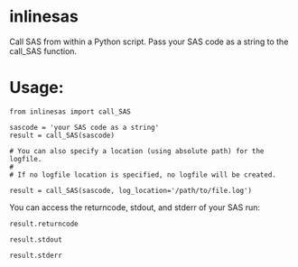 # inlinesas #

Call SAS from within a Python script. Pass your SAS code as a string to the call_SAS function. 

Usage:
=======================================

    from inlinesas import call_SAS

    sascode = 'your SAS code as a string'
    result = call_SAS(sascode)

    # You can also specify a location (using absolute path) for the logfile.
    #
    # If no logfile location is specified, no logfile will be created.

    result = call_SAS(sascode, log_location='/path/to/file.log')


You can access the returncode, stdout, and stderr of your SAS run:

`result.returncode`

`result.stdout`

`result.stderr`

